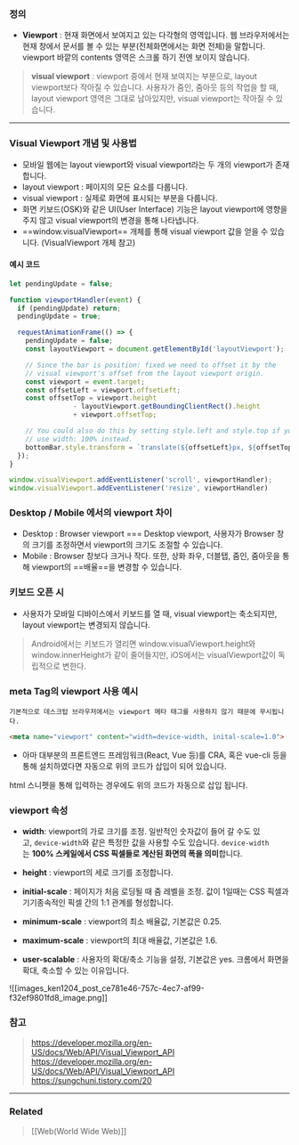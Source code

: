 
### 정의

- **Viewport** : 현재 화면에서 보여지고 있는 다각형의 영역입니다. 웹 브라우저에서는 현재 창에서 문서를 볼 수 있는 부분(전체화면에서는 화면 전체)을 말합니다. viewport 바깥의 contents 영역은 스크롤 하기 전엔 보이지 않습니다.

> **visual viewport** : viewport 중에서 현재 보여지는 부분으로, layout  viewport보다 작아질 수 있습니다.
> 사용자가 줌인, 줌아웃 등의 작업을 할 때, layout viewport 영역은 그대로 남아있지만, visual viewport는 작아질 수 있습니다. 

--- 

### Visual Viewport 개념 및 사용법

- 모바일 웹에는 layout viewport와 visual viewport라는 두 개의 viewport가 존재합니다. 
- layout viewport : 페이지의 모든 요소를 다룹니다.
- visual viewport : 실제로 화면에 표시되는 부분을 다룹니다.
- 화면 키보드(OSK)와 같은 UI(User Interface) 기능은 layout viewport에 영향을 주지 않고 visual viewport의 변경을 통해 나타냅니다.
- ==window.visualViewport== 개체를 통해 visual viewport 값을 얻을 수 있습니다. (VisualViewport 개체 참고)


#### 예시 코드 

```js 
let pendingUpdate = false;

function viewportHandler(event) {
  if (pendingUpdate) return;
  pendingUpdate = true;

  requestAnimationFrame(() => {
    pendingUpdate = false;
    const layoutViewport = document.getElementById('layoutViewport');

    // Since the bar is position: fixed we need to offset it by the
    // visual viewport's offset from the layout viewport origin.
    const viewport = event.target;
    const offsetLeft = viewport.offsetLeft;
    const offsetTop = viewport.height
                - layoutViewport.getBoundingClientRect().height
                + viewport.offsetTop;

    // You could also do this by setting style.left and style.top if you
    // use width: 100% instead.
    bottomBar.style.transform = `translate(${offsetLeft}px, ${offsetTop}px) scale(${1 / viewport.scale})`;
  });
}

window.visualViewport.addEventListener('scroll', viewportHandler);
window.visualViewport.addEventListener('resize', viewportHandler)

```

### Desktop / Mobile 에서의 viewport 차이

- Desktop : Browser viewport === Desktop viewport, 사용자가 Browser 창의 크기를 조정하면서 viewport의 크기도 조절할 수 있습니다.
- Mobile : Browser 창보다 크거나 작다. 또한, 상화 좌우, 더블탭, 줌인, 줌아웃을 통해 viewport의 ==배율==을 변경할 수 있습니다.

### 키보드 오픈 시 

- 사용자가 모바일 디바이스에서 키보드를 열 때, visual viewport는 축소되지만, layout viewport는 변경되지 않습니다. 
> Android에서는 키보드가 열리면 window.visualViewport.height와 window.innerHeight가 같이 줄어들지만, iOS에서는 visualViewport값이 독립적으로 변한다.


### meta Tag의 viewport 사용 예시 

	기본적으로 데스크탑 브라우저에서는 viewport 메타 태그를 사용하지 않기 때문에 무시됩니다.

```html
<meta name="viewport" content="width=device-width, inital-scale=1.0">
```
- 아마 대부분의 프론트엔드 프레임워크(React, Vue 등)를 CRA, 혹은 vue-cli 등을 통해 설치하였다면 자동으로 위의 코드가 삽입이 되어 있습니다.

html 스니펫을 통해 입력하는 경우에도 위의 코드가 자동으로 삽입 됩니다.


### viewport 속성 

-   **width**: viewport의 가로 크기를 조정. 일반적인 숫자값이 들어 갈 수도 있고, `device-width`와 같은 특정한 값을 사용할 수도 있습니다. `device-width`는 **100% 스케일에서 CSS 픽셀들로 계산된 화면의 폭을 의미**합니다.
    
-   **height** : viewport의 세로 크기를 조정합니다.
    
-   **initial-scale** : 페이지가 처음 로딩될 때 줌 레벨을 조정. 값이 1일때는 CSS 픽셀과 기기종속적인 픽셀 간의 1:1 관계를 형성합니다.
    
-   **minimum-scale** : viewport의 최소 배율값, 기본값은 0.25.
    
-   **maximum-scale** : viewport의 최대 배율값, 기본값은 1.6.
    
-   **user-scalable** : 사용자의 확대/축소 기능을 설정, 기본값은 yes.  크롬에서 화면을 확대, 축소할 수 있는 이유입니다.


![[images_ken1204_post_ce781e46-757c-4ec7-af99-f32ef9801fd8_image.png]]

### 참고 

> https://developer.mozilla.org/en-US/docs/Web/API/Visual_Viewport_API
> https://developer.mozilla.org/en-US/docs/Web/API/Visual_Viewport_API
> https://sungchuni.tistory.com/20

---
### Related
>[[Web(World Wide Web)]]
